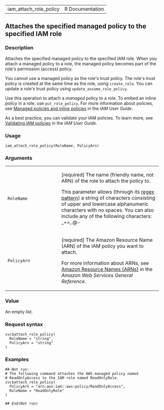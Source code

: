 <table style="width: 100%;">
<tbody>
<tr class="odd">
<td>iam_attach_role_policy</td>
<td style="text-align: right;">R Documentation</td>
</tr>
</tbody>
</table>

## Attaches the specified managed policy to the specified IAM role

### Description

Attaches the specified managed policy to the specified IAM role. When
you attach a managed policy to a role, the managed policy becomes part
of the role's permission (access) policy.

You cannot use a managed policy as the role's trust policy. The role's
trust policy is created at the same time as the role, using
`create_role`. You can update a role's trust policy using
`update_assume_role_policy`.

Use this operation to attach a *managed* policy to a role. To embed an
inline policy in a role, use `put_role_policy`. For more information
about policies, see [Managed policies and inline
policies](https://docs.aws.amazon.com/IAM/latest/UserGuide/access_policies_managed-vs-inline.html)
in the *IAM User Guide*.

As a best practice, you can validate your IAM policies. To learn more,
see [Validating IAM
policies](https://docs.aws.amazon.com/IAM/latest/UserGuide/access_policies_policy-validator.html)
in the *IAM User Guide*.

### Usage

    iam_attach_role_policy(RoleName, PolicyArn)

### Arguments

<table>
<colgroup>
<col style="width: 35%" />
<col style="width: 65%" />
</colgroup>
<tbody>
<tr class="odd">
<td><code id="iam_attach_role_policy_:_RoleName">RoleName</code></td>
<td><p>[required] The name (friendly name, not ARN) of the role to
attach the policy to.</p>
<p>This parameter allows (through its <a
href="https://en.wikipedia.org/wiki/Regex">regex pattern</a>) a string
of characters consisting of upper and lowercase alphanumeric characters
with no spaces. You can also include any of the following characters:
_+=,.@-</p></td>
</tr>
<tr class="even">
<td><code id="iam_attach_role_policy_:_PolicyArn">PolicyArn</code></td>
<td><p>[required] The Amazon Resource Name (ARN) of the IAM policy you
want to attach.</p>
<p>For more information about ARNs, see <a
href="https://docs.aws.amazon.com/IAM/latest/UserGuide/reference-arns.html">Amazon
Resource Names (ARNs)</a> in the <em>Amazon Web Services General
Reference</em>.</p></td>
</tr>
</tbody>
</table>

### Value

An empty list.

### Request syntax

    svc$attach_role_policy(
      RoleName = "string",
      PolicyArn = "string"
    )

### Examples

    ## Not run: 
    # The following command attaches the AWS managed policy named
    # ReadOnlyAccess to the IAM role named ReadOnlyRole.
    svc$attach_role_policy(
      PolicyArn = "arn:aws:iam::aws:policy/ReadOnlyAccess",
      RoleName = "ReadOnlyRole"
    )

    ## End(Not run)
